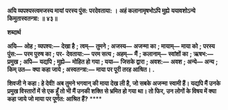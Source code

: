 **अयि व्यपश्यस्त्वमजस्य मायां** **परस्य पुंस: परदेवताया: ।** **अहं कलानामृषभोऽपि मुह्ये** **ययावशोऽन्ये किमुतास्वतन्त्रा: ॥ ४३॥** 

**शब्दार्थ** 

**अयि—** **ओह** **; व्यपश्य:—** **देखा है** **; त्वम्—** **तुमने** **; अजस्य—** **अजन्मा का** **; मायाम्—** **माया को** **; परस्य पुंस:—** **परम पुरुष का** **; पर-** **देवताया:—** **परम सत्य** **; अहम्—** **मैं** **; कलानाम्—** **स्वांशों का** **; ऋषभ:—** **प्रमुख** **; अपि—** **यद्यपि** **; मुह्ये—** **मोहित हो गया** **; यया—** **जिसके द्वारा** **; अवश:—** **अवश** **; अन्ये—** **अन्य** **; किम् उत—** **क्या कहा जाये** **; अस्वतन्त्रा:—** **माया पर पूरी तरह आश्रित।** **.** 

**शिवजी ने कहा : हे देवी! अब तुमने भगवान् की माया देख ली है, जो सबके अजन्मा** **स्वामी हैं। यद्यपि मैं उनके प्रमुख विस्तारों में से एक हूँ तो भी मैं उनकी शक्ति से भ्रमित हो गया** **था। तो फिर, उन लोगों के विषय में क्या कहा जाये जो माया पर पूर्णत: आश्रित हैं?** **** 